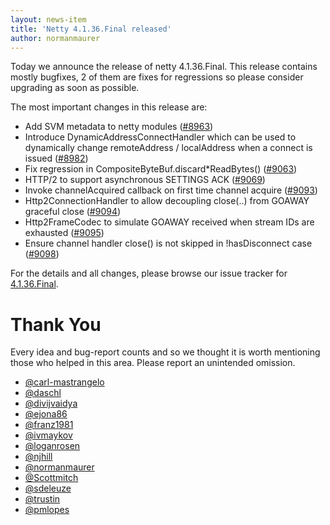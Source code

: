 ```yaml
---
layout: news-item
title: 'Netty 4.1.36.Final released'
author: normanmaurer
---
```


Today we announce the release of netty 4.1.36.Final. This release contains mostly bugfixes, 2 of them are fixes for regressions so please consider upgrading as soon as possible. 

The most important changes in this release are:

* Add SVM metadata to netty modules ([#8963](https://github.com/netty/netty/pull/8963))
* Introduce DynamicAddressConnectHandler which can be used to dynamically change remoteAddress / localAddress when a connect is issued ([#8982](https://github.com/netty/netty/pull/8982))
* Fix regression in CompositeByteBuf.discard*ReadBytes() ([#9063](https://github.com/netty/netty/pull/9063))
* HTTP/2 to support asynchronous SETTINGS ACK ([#9069](https://github.com/netty/netty/pull/9069))
* Invoke channelAcquired callback on first time channel acquire ([#9093](https://github.com/netty/netty/pull/9093))
* Http2ConnectionHandler to allow decoupling close(..) from GOAWAY graceful close ([#9094](https://github.com/netty/netty/pull/9094))
* Http2FrameCodec to simulate GOAWAY received when stream IDs are exhausted ([#9095](https://github.com/netty/netty/pull/9095))
* Ensure channel handler close() is not skipped in !hasDisconnect case  ([#9098](https://github.com/netty/netty/pull/9098))

For the details and all changes, please browse our issue tracker for [4.1.36.Final](https://github.com/netty/netty/milestone/209?closed=1). 


# Thank You

Every idea and bug-report counts and so we thought it is worth mentioning those who helped in this area. Please report an unintended omission.

* [@carl-mastrangelo](https://github.com/carl-mastrangelo)
* [@daschl](https://github.com/daschl)
* [@divijvaidya](https://github.com/divijvaidya)
* [@ejona86](https://github.com/ejona86)
* [@franz1981](https://github.com/franz1981)
* [@ivmaykov](https://github.com/ivmaykov)
* [@loganrosen](https://github.com/loganrosen)
* [@njhill](https://github.com/njhill)
* [@normanmaurer](https://github.com/normanmaurer)
* [@Scottmitch](https://github.com/Scottmitch)
* [@sdeleuze](https://github.com/sdeleuze)
* [@trustin](https://github.com/trustin)
* [@pmlopes](https://github.com/pmlopes)
